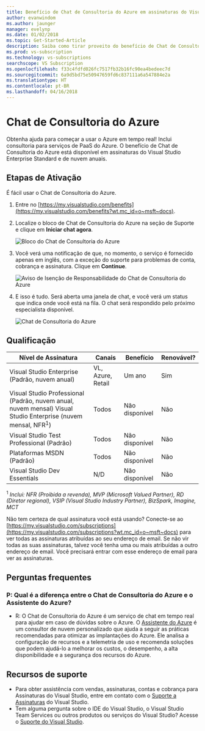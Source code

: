 ```yaml
---
title: Benefício de Chat de Consultoria do Azure em assinaturas do Visual Studio | Microsoft Docs
author: evanwindom
ms.author: jaunger
manager: evelynp
ms.date: 01/02/2018
ms.topic: Get-Started-Article
description: Saiba como tirar proveito do benefício de Chat de Consultoria do Azure incluído nas assinaturas do Visual Studio.
ms.prod: vs-subscription
ms.technology: vs-subscriptions
searchscope: VS Subscription
ms.openlocfilehash: f33c4fdfd026fc7517fb32b16fc90ea4bedeec7d
ms.sourcegitcommit: 6a9d5bd75e50947659fd6c837111a6a547884e2a
ms.translationtype: HT
ms.contentlocale: pt-BR
ms.lasthandoff: 04/16/2018
---
```

# <a name="azure-advisory-chat"></a>Chat de Consultoria do Azure

Obtenha ajuda para começar a usar o Azure em tempo real! Inclui consultoria para serviços de PaaS do Azure.  O benefício de Chat de Consultoria do Azure está disponível em assinaturas do Visual Studio Enterprise Standard e de nuvem anuais.  

## <a name="activation-steps"></a>Etapas de Ativação

É fácil usar o Chat de Consultoria do Azure.
1. Entre no [https://my.visualstudio.com/benefits](https://my.visualstudio.com/benefits?wt.mc_id=o~msft~docs).
2. Localize o bloco de Chat de Consultoria do Azure na seção de Suporte e clique em **Iniciar chat agora**.

    ![Bloco do Chat de Consultoria do Azure](_img/vs-azure-advisory/vs-azure-advisory-tile.png)

3. Você verá uma notificação de que, no momento, o serviço é fornecido apenas em inglês, com a exceção do suporte para problemas de conta, cobrança e assinatura.  Clique em **Continue**.

    ![Aviso de Isenção de Responsabilidade do Chat de Consultoria do Azure](_img/vs-azure-advisory/vs-azure-advisory-disclaimer.png)

4. E isso é tudo.  Será aberta uma janela de chat, e você verá um status que indica onde você está na fila.  O chat será respondido pelo próximo especialista disponível. 

    ![Chat de Consultoria do Azure](_img/vs-azure-advisory/vs-azure-advisory-chat.png)

## <a name="eligibility"></a>Qualificação

| Nível de Assinatura                                                 |     Canais                                            | Benefício                                                          | Renovável?    |
|--------------------------------------------------------------------|---------------------------------------------------------|------------------------------------------------------------------|---------------|
| Visual Studio Enterprise (Padrão, nuvem anual)   | VL, Azure, Retail   | Um ano      |  Sim          |
| Visual Studio Professional (Padrão, nuvem anual, nuvem mensal) Visual Studio Enterprise (nuvem mensal, NFR<sup>1</sup>) | Todos                                      | Não disponível                                                            |  Não          |
| Visual Studio Test Professional (Padrão)                         | Todos                                              | Não disponível                                             |  Não          |
| Plataformas MSDN (Padrão)                                          | Todos                                              |Não disponível                                              |  Não          |
| Visual Studio Dev Essentials                                          | N/D                                              |Não disponível                                              |  Não          |
<sup>1</sup>  *Inclui: NFR (Proibida a revenda), MVP (Microsoft Valued Partner), RD (Diretor regional), VSIP (Visual Studio Industry Partner), BizSpark, Imagine, MCT*

Não tem certeza de qual assinatura você está usando?  Conecte-se ao [https://my.visualstudio.com/subscriptions](https://my.visualstudio.com/subscriptions?wt.mc_id=o~msft~docs) para ver todas as assinaturas atribuídas ao seu endereço de email. Se não vir todas as suas assinaturas, talvez você tenha uma ou mais atribuídas a outro endereço de email.  Você precisará entrar com esse endereço de email para ver as assinaturas. 

## <a name="frequently-asked-questions"></a>Perguntas frequentes

### <a name="q--what-is-the-difference-between-azure-advisory-chat-and-azure-advisor"></a>P: Qual é a diferença entre o Chat de Consultoria do Azure e o Assistente do Azure?
-  R: O Chat de Consultoria do Azure é um serviço de chat em tempo real para ajudar em caso de dúvidas sobre o Azure. O [Assistente do Azure](/azure/advisor/advisor-overview) é um consultor de nuvem personalizado que ajuda a seguir as práticas recomendadas para otimizar as implantações do Azure. Ele analisa a configuração de recursos e a telemetria de uso e recomenda soluções que podem ajudá-lo a melhorar os custos, o desempenho, a alta disponibilidade e a segurança dos recursos do Azure.

## <a name="support-resources"></a>Recursos de suporte
-  Para obter assistência com vendas, assinaturas, contas e cobrança para Assinaturas do Visual Studio, entre em contato com o [Suporte a Assinaturas](https://www.visualstudio.com/subscriptions/support/) do Visual Studio.
-  Tem alguma pergunta sobre o IDE do Visual Studio, o Visual Studio Team Services ou outros produtos ou serviços do Visual Studio?  Acesse o [Suporte do Visual Studio](https://www.visualstudio.com/support/). 